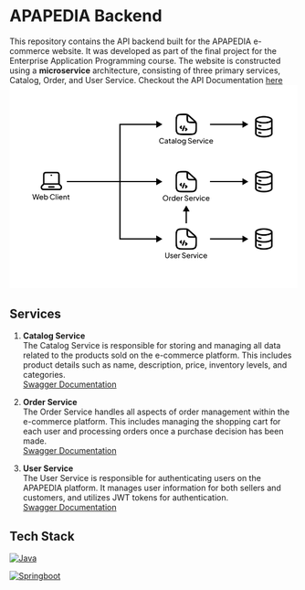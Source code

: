 # APAPEDIA Backend
This repository contains the API backend built for the APAPEDIA e-commerce website. It was developed as part of the final project for the Enterprise Application Programming course. The website is constructed using a **microservice** architecture, consisting of three primary services, Catalog, Order, and User Service. Checkout the API Documentation [here](https://docs.google.com/document/d/1e9xxnH1Q4f0g-abZNKhmCT4V_m9AtI61WhrVTsU6mXc/edit?usp=sharing)
![image](backend-architecture.png)

## Services
1. **Catalog Service**<br>
The Catalog Service is responsible for storing and managing all data related to the products sold on the e-commerce platform. This includes product details such as name, description, price, inventory levels, and categories.<br>
[Swagger Documentation](http://localhost:8082/swagger-ui/index.html)

2. **Order Service**<br>
The Order Service handles all aspects of order management within the e-commerce platform. This includes managing the shopping cart for each user and processing orders once a purchase decision has been made.<br>
[Swagger Documentation](http://localhost:8083/swagger-ui/index.html)

3. **User Service**<br>
The User Service is responsible for authenticating users on the APAPEDIA platform. It manages user information for both sellers and customers, and utilizes JWT tokens for authentication.<br>
[Swagger Documentation](http://localhost:8081/swagger-ui/index.html)

## Tech Stack
<p>
    <a href="#"><img alt="Java" src="https://img.shields.io/badge/Java-ED8B00?style=for-the-badge&logo=openjdk&logoColor=white"></a>
</p>

<p>
    <a href="#"><img alt="Springboot" src="https://img.shields.io/badge/SpringBoot-6DB33F?style=flat-square&logo=Spring&logoColor=white"></a>
</p>